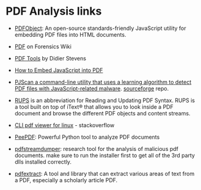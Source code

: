 # PDF Analysis links

* [PDFObject](https://pdfobject.com/): An open-source standards-friendly JavaScript utility for embedding PDF files into HTML documents.
* [PDF](https://www.forensicswiki.org/wiki/PDF) on Forensics Wiki
* [PDF Tools](https://blog.didierstevens.com/programs/pdf-tools/) by Didier Stevens

* [How to Embed JavaScript into PDF](http://mariomalwareanalysis.blogspot.com/2012/02/how-to-embed-javascript-into-pdf.html)
* [PJScan a command-line utility that uses a learning algorithm to detect PDF files with JavaScript-related malware](https://seclist.wordpress.com/2011/12/10/pjscan-a-command-line-utility-that-uses-a-learning-algorithm-to-detect-pdf-files-with-javascript-related-malware-i-e-malicious-pdf-files/). [sourceforge](https://sourceforge.net/projects/pjscan/) repo.
* [RUPS](https://github.com/itext/rups) is an abbreviation for Reading and Updating PDF Syntax. RUPS is a tool built on top of iText® that allows you to look inside a PDF document and browse the different PDF objects and content streams.
* [CLI pdf viewer for linux](https://stackoverflow.com/questions/3570591/cli-pdf-viewer-for-linux) - stackoverflow
* [PeePDF](https://github.com/jesparza/peepdf): Powerful Python tool to analyze PDF documents
* [pdfstreamdumper](https://github.com/dzzie/pdfstreamdumper): research tool for the analysis of malicious pdf documents. make sure to run the installer first to get all of the 3rd party dlls installed correctly. 
* [pdfextract](https://github.com/CrossRef/pdfextract):  A tool and library that can extract various areas of text from a PDF, especially a scholarly article PDF. 
